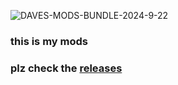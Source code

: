 ![DAVES-MODS-BUNDLE-2024-9-22](https://github.com/user-attachments/assets/f2a4accd-7595-4e9f-ae8f-4066bf8affcc)
### this is my mods
### plz check the [releases](https://github.com/DavesTheBone/daves-mod-bundle/releases)
